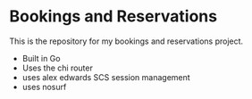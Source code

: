 # Bookings and Reservations

This is the repository for my bookings and reservations project.
- Built in Go
- Uses the chi router
- uses alex edwards SCS session management
- uses nosurf